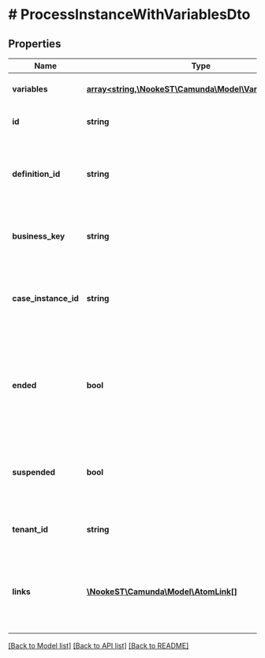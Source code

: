 # # ProcessInstanceWithVariablesDto

## Properties

Name | Type | Description | Notes
------------ | ------------- | ------------- | -------------
**variables** | [**array<string,\NookeST\Camunda\Model\VariableValueDto>**](VariableValueDto.md) | The id of the process instance. | [optional]
**id** | **string** | The id of the process instance. | [optional]
**definition_id** | **string** | The id of the process definition that this process instance belongs to. | [optional]
**business_key** | **string** | The business key of the process instance. | [optional]
**case_instance_id** | **string** | The id of the case instance associated with the process instance. | [optional]
**ended** | **bool** | A flag indicating whether the process instance has ended or not. Deprecated: will always be false! | [optional]
**suspended** | **bool** | A flag indicating whether the process instance is suspended or not. | [optional]
**tenant_id** | **string** | The tenant id of the process instance. | [optional]
**links** | [**\NookeST\Camunda\Model\AtomLink[]**](AtomLink.md) | The links associated to this resource, with &#x60;method&#x60;, &#x60;href&#x60; and &#x60;rel&#x60;. | [optional]

[[Back to Model list]](../../README.md#models) [[Back to API list]](../../README.md#endpoints) [[Back to README]](../../README.md)
